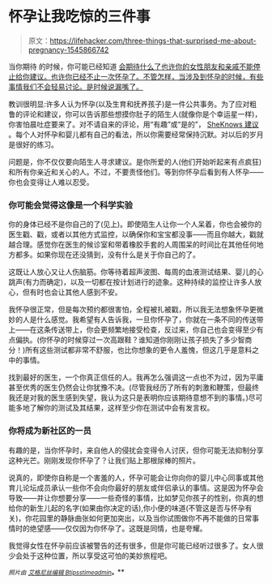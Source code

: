# 怀孕让我吃惊的三件事

> 原文：<https://lifehacker.com/three-things-that-surprised-me-about-pregnancy-1545866742>

当你期待 的时候，你可能已经知道 [会期待什么了也许你的女性朋友和亲戚不能停止给你建议。也许你已经不止一次怀孕了。不管怎样，当涉及到怀孕的时候，有些事情我们不会轻易讨论。是时候说漏嘴了。](https://www.amazon.com/dp/0761148574?asc_campaign=InlineText&asc_refurl=https://lifehacker.com/three-things-that-surprised-me-about-pregnancy-1545866742&asc_source=&linkCode=ogi&psc=1&smid=A3RPXKKLQBGXG0&tag=kinjalifehackerlink-20&th=1)



教训很明显:许多人认为怀孕(以及生育和抚养孩子)是一件公共事务。为了应对粗鲁的评论和建议，你可以告诉那些想摸你肚子的陌生人(就像你是个幸运星一样)，你害怕晨吐症要来了。对不请自来的评论，用“有趣”或“是的”， [SheKnows 建议](http://www.sheknows.com/parenting/articles/979577/unwanted-pregnancy-advice) 。每个人对怀孕和婴儿都有自己的看法，所以你需要经常保持沉默。对以后的岁月是很好的练习。

问题是，你不仅仅要向陌生人寻求建议。是你所爱的人(他们开始听起来有点疯狂)和所有你亲近和关心的人。不过，不要责怪他们。等到你怀孕后看到有人怀孕——你也会变得让人难以忍受。

### 你可能会觉得这像是一个科学实验

你的身体已经不是你自己的了(见上)。即使陌生人让你一个人呆着，你也会被你的医生戳、戳，或者以其他方式监控，以确保你和宝宝都没事——而且你越大，戳就越合理。感觉你在医生的候诊室和带着橡胶手套的人周围呆的时间比在其他任何地方都多。如果你现在还没猜到，没有什么是关于你自己的了。

这既让人放心又让人伤脑筋。你等待着超声波图、每周的血液测试结果、婴儿的心跳声(有力而确定)，以及一切都在按计划进行的迹象。这种持续的监控让许多人放心，但有时也会让其他人感到不安。

我怀孕很正常，但是每次预约都很害怕，全程被扎被戳，所以我无法想象怀孕更微妙的人是什么感觉。我希望有人告诉我，一旦你怀孕了，你就在一条不同的传送带上——在这条传送带上，你会更频繁地接受检查，反过来，你自己也会变得至少有点偏执。(你怀孕的时候穿过一次高跟鞋？谁知道你刚刚让孩子损失了多少智商分！)所有这些测试都非常不舒服，也比你想象的更令人羞愧，但这几乎是意料之中的事情。

找到最好的医生，一个你真正信任的人。我再怎么强调这一点也不为过，因为平庸甚至优秀的医生仍然会让你犹豫不决。(尽管我经历了所有的刺激和鞭策，但最终我还是对我的医生感到失望，我认为这只是表明你应该期待意想不到的事情。)尽可能多地了解你的测试及其结果，这样至少你在测试中会有发言权。

### 你将成为新社区的一员

有趣的是，当你怀孕时，来自他人的侵扰会变得令人讨厌，但你可能无法抑制分享这种光芒。刚刚发现你怀孕了？让我们贴上那根尿棒的照片。

说真的，即使你自称是一个害羞的人，怀孕可能会让你向你的婴儿中心同事或其他育儿论坛成员承认一些你不会向你最好的朋友或伴侣承认的事情。这是因为怀孕会导致——并让你想要分享——一些奇怪的事情，比如梦见你孩子的性别，你真的想给你的新生儿起的名字(如果由你决定的话),你小便的味道(不管这是否与怀孕有关)，你花园里的静脉曲张如何更加突出，以及当你试图做你不再不能做的日常事情时的绝望感——仅仅因为你怀孕了。这既是同情，也是夸耀。

我觉得女性在怀孕前应该被警告的还有很多，但是你可能已经听过很多了。女人很少会处于这种位置，所以享受这可怕的美妙旅程吧。

<small>*照片由*</small> [<small>*艾格尼丝*</small>](http://www.flickr.com/photos/agnieszkalegierska/5366585697/sizes/z/)<small></small>*[<small>*编辑 B*</small>](http://www.flickr.com/photos/editor/194870111/sizes/z/)<small></small>*[<small>*tipsstimeadmin*</small>](http://www.flickr.com/photos/tipstimesadmin/11557919223/sizes/o/)<small>**。**</small>**
